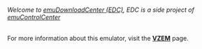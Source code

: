 ###### Welcome to [emuDownloadCenter (EDC)](https://github.com/PhoenixInteractiveNL/emuDownloadCenter/wiki/), EDC is a side project of [emuControlCenter](https://github.com/PhoenixInteractiveNL/emuControlCenter/wiki/)

For more information about this emulator, visit the [**VZEM**](https://github.com/PhoenixInteractiveNL/emuDownloadCenter/wiki/Emulator-vzem#menu) page.
